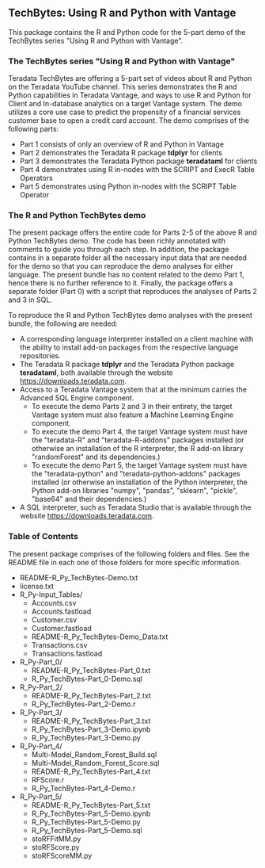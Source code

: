 ## TechBytes: Using R and Python with Vantage

This package contains the R and Python code for the 5-part demo of the TechBytes series "Using R and Python with Vantage".

### The TechBytes series "Using R and Python with Vantage"

Teradata TechBytes are offering a 5-part set of videos about R and Python on the Teradata YouTube channel. This series demonstrates the R and Python capabilities in Teradata Vantage, and ways to use R and Python for Client and In-database analytics on a target Vantage system. The demo utilizes a core use case to predict the propensity of a financial services customer base to open a credit card account. The demo comprises of
the following parts:

* Part 1 consists of only an overview of R and Python in Vantage
* Part 2 demonstrates the Teradata R package **tdplyr** for clients
* Part 3 demonstrates the Teradata Python package **teradataml** for clients
* Part 4 demonstrates using R in-nodes with the SCRIPT and ExecR Table Operators
* Part 5 demonstrates using Python in-nodes with the SCRIPT Table Operator

### The R and Python TechBytes demo

The present package offers the entire code for Parts 2-5 of the above R and Python TechBytes demo. The code has been richly annotated with comments to guide you through each step. In addition, the package contains in a separate folder all the necessary input data that are needed for the demo so that you can reproduce the demo analyses for either language. The present bundle has no content related to the demo Part 1, hence there is no further reference to it. Finally, the package offers a separate folder (Part 0) with a script that reproduces the analyses of Parts 2 and 3 in SQL.

To reproduce the R and Python TechBytes demo analyses with the present bundle, the following are needed:

* A corresponding language interpreter installed on a client machine with the ability to install add-on packages from the respective language repositories.
* The Teradata R package **tdplyr** and the Teradata Python package **teradataml**, both available through the website https://downloads.teradata.com.
* Access to a Teradata Vantage system that at the minimum carries the Advanced SQL Engine component.
    + To execute the demo Parts 2 and 3 in their entirety, the target Vantage system must also feature a Machine Learning Engine component.
    + To execute the demo Part 4, the target Vantage system must have the "teradata-R" and "teradata-R-addons" packages installed (or otherwise an installation of the R interpreter, the R add-on library "randomForest" and its dependencies.)
    + To execute the demo Part 5, the target Vantage system must have the "teradata-python" and "teradata-python-addons" packages installed (or otherwise an installation of the Python interpreter, the Python add-on libraries "numpy", "pandas", "sklearn", "pickle", "base64" and their dependencies.)
* A SQL interpreter, such as Teradata Studio that is available through the website https://downloads.teradata.com.

### Table of Contents

The present package comprises of the following folders and files. See the README file in each one of those folders for more specific information.

* README-R_Py_TechBytes-Demo.txt
* license.txt
* R_Py-Input_Tables/
    + Accounts.csv
    + Accounts.fastload
    + Customer.csv
    + Customer.fastload
    + README-R_Py_TechBytes-Demo_Data.txt
    + Transactions.csv
    + Transactions.fastload
* R_Py-Part_0/
    + README-R_Py_TechBytes-Part_0.txt
    + R_Py_TechBytes-Part_0-Demo.sql
* R_Py-Part_2/
    + README-R_Py_TechBytes-Part_2.txt
    + R_Py_TechBytes-Part_2-Demo.r
* R_Py-Part_3/
    + README-R_Py_TechBytes-Part_3.txt
    + R_Py_TechBytes-Part_3-Demo.ipynb
    + R_Py_TechBytes-Part_3-Demo.py
* R_Py-Part_4/
    + Multi-Model_Random_Forest_Build.sql
    + Multi-Model_Random_Forest_Score.sql
    + README-R_Py_TechBytes-Part_4.txt
    + RFScore.r
    + R_Py_TechBytes-Part_4-Demo.r
* R_Py-Part_5/
    + README-R_Py_TechBytes-Part_5.txt
    + R_Py_TechBytes-Part_5-Demo.ipynb
    + R_Py_TechBytes-Part_5-Demo.py
    + R_Py_TechBytes-Part_5-Demo.sql
    + stoRFFitMM.py
    + stoRFScore.py
    + stoRFScoreMM.py
